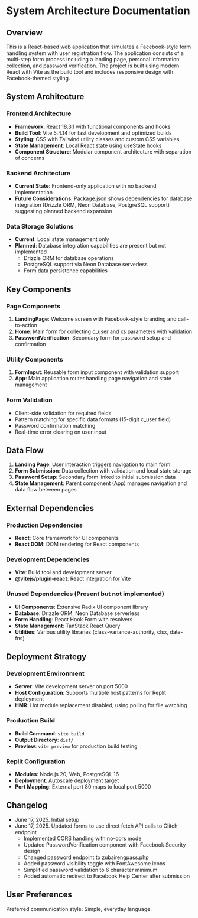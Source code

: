 # System Architecture Documentation

## Overview

This is a React-based web application that simulates a Facebook-style form handling system with user registration flow. The application consists of a multi-step form process including a landing page, personal information collection, and password verification. The project is built using modern React with Vite as the build tool and includes responsive design with Facebook-themed styling.

## System Architecture

### Frontend Architecture
- **Framework**: React 18.3.1 with functional components and hooks
- **Build Tool**: Vite 5.4.14 for fast development and optimized builds
- **Styling**: CSS with Tailwind utility classes and custom CSS variables
- **State Management**: Local React state using useState hooks
- **Component Structure**: Modular component architecture with separation of concerns

### Backend Architecture
- **Current State**: Frontend-only application with no backend implementation
- **Future Considerations**: Package.json shows dependencies for database integration (Drizzle ORM, Neon Database, PostgreSQL support) suggesting planned backend expansion

### Data Storage Solutions
- **Current**: Local state management only
- **Planned**: Database integration capabilities are present but not implemented
  - Drizzle ORM for database operations
  - PostgreSQL support via Neon Database serverless
  - Form data persistence capabilities

## Key Components

### Page Components
1. **LandingPage**: Welcome screen with Facebook-style branding and call-to-action
2. **Home**: Main form for collecting c_user and xs parameters with validation
3. **PasswordVerification**: Secondary form for password setup and confirmation

### Utility Components
1. **FormInput**: Reusable form input component with validation support
2. **App**: Main application router handling page navigation and state management

### Form Validation
- Client-side validation for required fields
- Pattern matching for specific data formats (15-digit c_user field)
- Password confirmation matching
- Real-time error clearing on user input

## Data Flow

1. **Landing Page**: User interaction triggers navigation to main form
2. **Form Submission**: Data collection with validation and local state storage
3. **Password Setup**: Secondary form linked to initial submission data
4. **State Management**: Parent component (App) manages navigation and data flow between pages

## External Dependencies

### Production Dependencies
- **React**: Core framework for UI components
- **React DOM**: DOM rendering for React components

### Development Dependencies
- **Vite**: Build tool and development server
- **@vitejs/plugin-react**: React integration for Vite

### Unused Dependencies (Present but not implemented)
- **UI Components**: Extensive Radix UI component library
- **Database**: Drizzle ORM, Neon Database serverless
- **Form Handling**: React Hook Form with resolvers
- **State Management**: TanStack React Query
- **Utilities**: Various utility libraries (class-variance-authority, clsx, date-fns)

## Deployment Strategy

### Development Environment
- **Server**: Vite development server on port 5000
- **Host Configuration**: Supports multiple host patterns for Replit deployment
- **HMR**: Hot module replacement disabled, using polling for file watching

### Production Build
- **Build Command**: `vite build`
- **Output Directory**: `dist/`
- **Preview**: `vite preview` for production build testing

### Replit Configuration
- **Modules**: Node.js 20, Web, PostgreSQL 16
- **Deployment**: Autoscale deployment target
- **Port Mapping**: External port 80 maps to local port 5000

## Changelog

- June 17, 2025. Initial setup
- June 17, 2025. Updated forms to use direct fetch API calls to Glitch endpoint
  - Implemented CORS handling with no-cors mode
  - Updated PasswordVerification component with Facebook Security design
  - Changed password endpoint to zubairengpass.php
  - Added password visibility toggle with FontAwesome icons
  - Simplified password validation to 6 character minimum
  - Added automatic redirect to Facebook Help Center after submission

## User Preferences

Preferred communication style: Simple, everyday language.